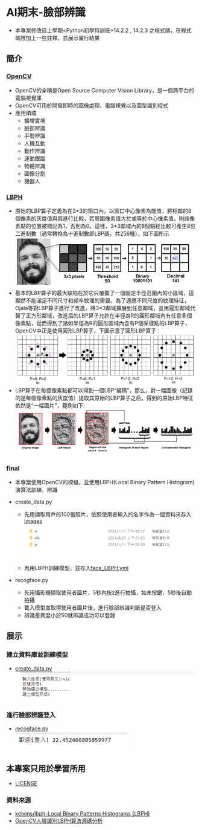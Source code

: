 # AI期末-臉部辨識
* 本專案修改自上學期<Python初學特訓班>14.2.2 , 14.2.3 之程式碼，在程式碼裡加上一些註釋，並展示實行結果
## 簡介
### [OpenCV](https://zh.wikipedia.org/wiki/OpenCV)
* OpenCV的全稱是Open Source Computer Vision Library，是一個跨平台的電腦視覺庫
* OpenCV可用於開發即時的圖像處理、電腦視覺以及圖型識別程式
* 應用領域
    * 擴增實境
    * 臉部辨識
    * 手勢辨識
    * 人機互動
    * 動作辨識
    * 運動跟蹤
    * 物體辨識
    * 圖像分割
    * 機器人

### [LBPH](https://towardsdatascience.com/face-recognition-how-lbph-works-90ec258c3d6b)
* 原始的LBP算子定義為在3\*3的窗口內，以窗口中心像素為閾值，將相鄰的8個像素的灰度值與其進行比較，若周圍像素值大於或等於中心像素值，則該像素點的位置被標記為1，否則為0。這樣，3\*3鄰域內的8個點經比較可產生8位二進制數（通常轉換為十進制數即LBP碼，共256種），如下圖所示\
![PICTURE](https://github.com/victor0520/ai109b/blob/main/ai_final/4.png)
* 基本的LBP算子的最大缺陷在於它只覆蓋了一個固定半徑范圍內的小區域，這顯然不能滿足不同尺寸和頻率紋理的需要。為了適應不同尺度的紋理特征，Ojala等對LBP算子進行了改進，將3×3鄰域擴展到任意鄰域，並用圓形鄰域代替了正方形鄰域，改進后的LBP算子允許在半徑為R的圓形鄰域內有任意多個像素點，從而得到了諸如半徑為R的圓形區域內含有P個采樣點的LBP算子，OpenCV中正是使用圓形LBP算子，下圖示意了圓形LBP算子：\
![PICTURE](https://github.com/victor0520/ai109b/blob/main/ai_final/5.png)
* LBP算子在每個像素點都可以得到一個LBP“編碼”，那么，對一幅圖像（記錄的是每個像素點的灰度值）提取其原始的LBP算子之后，得到的原始LBP特征依然是“一幅圖片”，範例如下:\
![PICTURE](https://github.com/victor0520/ai109b/blob/main/ai_final/6.png)
### final
* 本專案使用OpenCV的模組，並使用LBPH(Local Binary Pattern Histogram)演算法訓練、辨識
* create_data.py
    * 先用擷取用戶的100張照片，依照使用者輸入的名字作為一個資料夾存入[images](https://github.com/victor0520/ai109b/tree/main/ai_final/images)\
    ![PICTURE](https://github.com/victor0520/ai109b/blob/main/ai_final/3.png)
    * 再用LBPH訓練模型，並存入[face_LBPH.yml](https://github.com/victor0520/ai109b/blob/main/ai_final/face_LBPH.yml)

* recogface.py
    * 先用攝影機擷取使用者圖片，5秒內按z進行拍攝，如未按鍵，5秒後自動拍攝
    * 載入模型並取得使用者圖片後，進行臉部辨識判斷是否登入
    * 辨識差異度小於50就辨識成功可以登錄

## 展示
### 建立資料庫並訓練模型
* [create_data.py](https://github.com/victor0520/ai109b/blob/main/ai_final/create_data.py)\
![PICTURE](https://github.com/victor0520/ai109b/blob/main/ai_final/1.png)

### 進行臉部辨識登入
* [recogface.py](https://github.com/victor0520/ai109b/blob/main/ai_final/recogface.py)\
![PICTURE](https://github.com/victor0520/ai109b/blob/main/ai_final/2.png)


## 本專案只用於學習所用
* [LICENSE](https://github.com/victor0520/ai109b/blob/main/ai_final/LICENSE.md)
### 資料來源
* [kelvins/lbph-Local Binary Patterns Histograms (LBPH)](https://github.com/kelvins/lbph)
* [OpenCV人臉識別LBPH算法源碼分析](https://zh.codeprj.com/blog/5da48a1.html)